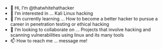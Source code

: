- 👋 Hi, I’m @thatwhitehathacker
- 👀 I’m interested in ... Kali Linux hacking 
- 🌱 I’m currently learning ... How to become a better hacker to pursue a career in penetration testing or ethical hacking 
- 💞️ I’m looking to collaborate on ... Projects that involve hacking and scanning vulnerabilities using linux and its many tools
- 📫 How to reach me ... message me!

<!---
thatwhitehathacker/thatwhitehathacker is a ✨ special ✨ repository because its `README.md` (this file) appears on your GitHub profile.
You can click the Preview link to take a look at your changes.
--->
